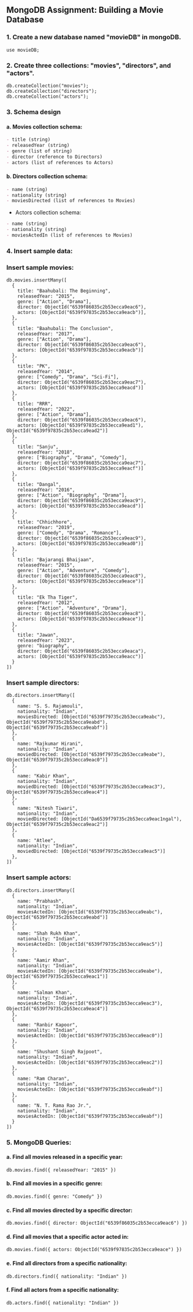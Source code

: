 ## MongoDB Assignment: Building a Movie Database

### 1. Create a new database named "movieDB" in mongoDB.

```shell
use movieDB;
```

### 2. Create three collections: "movies", "directors", and "actors".

```shell
db.createCollection("movies");
db.createCollection("directors");
db.createCollection("actors");
```

### 3. Schema design

#### a. Movies collection schema:

```md
- title (string)
- releasedYear (string)
- genre (list of string)
- director (reference to Directors)
- actors (list of references to Actors)
```

#### b. Directors collection schema:

```md
- name (string)
- nationality (string)
- moviesDirected (list of references to Movies)
```

- Actors collection schema:

```md
- name (string)
- nationality (string)
- moviesActedIn (list of references to Movies)
```

### 4. Insert sample data:

### Insert sample movies:

```shell
db.movies.insertMany([
  {
    title: "Baahubali: The Beginning",
    releasedYear: "2015",
    genre: ["Action", "Drama"],
    director: ObjectId("6539f86035c2b53ecca9eac6"),
    actors: [ObjectId("6539f97835c2b53ecca9eacb")],
  },
  {
    title: "Baahubali: The Conclusion",
    releasedYear: "2017",
    genre: ["Action", "Drama"],
    director: ObjectId("6539f86035c2b53ecca9eac6"),
    actors: [ObjectId("6539f97835c2b53ecca9eacb")]
  },
  {
    title: "PK",
    releasedYear: "2014",
    genre: ["Comedy", "Drama", "Sci-Fi"],
    director: ObjectId("6539f86035c2b53ecca9eac7"),
    actors: [ObjectId("6539f97835c2b53ecca9eacd")]
  },
  {
    title: "RRR",
    releasedYear: "2022",
    genre: ["Action", "Drama"],
    director: ObjectId("6539f86035c2b53ecca9eac6"),
    actors: [ObjectId("6539f97835c2b53ecca9ead1"), ObjectId("6539f97835c2b53ecca9ead2")]
  },
  {
    title: "Sanju",
    releasedYear: "2018",
    genre: ["Biography", "Drama", "Comedy"],
    director: ObjectId("6539f86035c2b53ecca9eac7"),
    actors: [ObjectId("6539f97835c2b53ecca9eacf")]
  },
  {
    title: "Dangal",
    releasedYear: "2016",
    genre: ["Action", "Biography", "Drama"],
    director: ObjectId("6539f86035c2b53ecca9eac9"),
    actors: [ObjectId("6539f97835c2b53ecca9eacd")]
  },
  {
    title: "Chhichhore",
    releasedYear: "2019",
    genre: ["Comedy", "Drama", "Romance"],
    director: ObjectId("6539f86035c2b53ecca9eac9"),
    actors: [ObjectId("6539f97835c2b53ecca9ead0")]
  },
  {
    title: "Bajarangi Bhaijaan",
    releasedYear: "2015",
    genre: ["Action", "Adventure", "Comedy"],
    director: ObjectId("6539f86035c2b53ecca9eac8"),
    actors: [ObjectId("6539f97835c2b53ecca9eace")]
  },
  {
    title: "Ek Tha Tiger",
    releasedYear: "2012",
    genre: ["Action", "Adventure", "Drama"],
    director: ObjectId("6539f86035c2b53ecca9eac8"),
    actors: [ObjectId("6539f97835c2b53ecca9eace")]
  },
  {
    title: "Jawan",
    releasedYear: "2023",
    genre: "biography",
    director: ObjectId("6539f86035c2b53ecca9eaca"),
    actors: [ObjectId("6539f97835c2b53ecca9eacc")]
  }
])
```

### Insert sample directors:

```shell
db.directors.insertMany([
  {
    name: "S. S. Rajamouli",
    nationality: "Indian",
    moviesDirected: [ObjectId("6539f79735c2b53ecca9eabc"), ObjectId("6539f79735c2b53ecca9eabd"), ObjectId("6539f79735c2b53ecca9eabf")]
  },
  {
    name: "Rajkumar Hirani",
    nationality: "Indian",
    moviedDirected: [ObjectId("6539f79735c2b53ecca9eabe"), ObjectId("6539f79735c2b53ecca9eac0")]
  },
  {
    name: "Kabir Khan",
    nationality: "Indian",
    moviedDirected: [ObjectId("6539f79735c2b53ecca9eac3"), ObjectId("6539f79735c2b53ecca9eac4")]
  },
  {
    name: "Nitesh Tiwari",
    nationality: "Indian",
    moviedDirected: [ObjectId("Da6539f79735c2b53ecca9eac1ngal"), ObjectId("6539f79735c2b53ecca9eac2")]
  },
  {
    name: "Atlee",
    nationality: "Indian",
    moviedDirected: [ObjectId("6539f79735c2b53ecca9eac5")]
  },
])
```

### Insert sample actors:

```shell
db.directors.insertMany([
  {
    name: "Prabhash",
    nationality: "Indian",
    moviesActedIn: [ObjectId("6539f79735c2b53ecca9eabc"), ObjectId("6539f79735c2b53ecca9eabd")]
  },
  {
    name: "Shah Rukh Khan",
    nationality: "Indian",
    moviesActedIn: [ObjectId("6539f79735c2b53ecca9eac5")]
  },
  {
    name: "Aamir Khan",
    nationality: "Indian",
    moviesActedIn: [ObjectId("6539f79735c2b53ecca9eabe"), ObjectId("6539f79735c2b53ecca9eac1")]
  },
  {
    name: "Salman Khan",
    nationality: "Indian",
    moviesActedIn: [ObjectId("6539f79735c2b53ecca9eac3"), ObjectId("6539f79735c2b53ecca9eac4")]
  },
  {
    name: "Ranbir Kapoor",
    nationality: "Indian",
    moviesActedIn: [ObjectId("6539f79735c2b53ecca9eac0")]
  },
  {
    name: "Shushant Singh Rajpoot",
    nationality: "Indian",
    moviesActedIn: [ObjectId("6539f79735c2b53ecca9eac2")]
  },
  {
    name: "Ram Charan",
    nationality: "Indian",
    moviesActedIn: [ObjectId("6539f79735c2b53ecca9eabf")]
  },
  {
    name: "N. T. Rama Rao Jr.",
    nationality: "Indian",
    moviesActedIn: [ObjectId("6539f79735c2b53ecca9eabf")]
  }
])
```

### 5. MongoDB Queries:

#### a. Find all movies released in a specific year:

```shell
db.movies.find({ releasedYear: "2015" })
```

#### b. Find all movies in a specific genre: 

```shell
db.movies.find({ genre: "Comedy" })
```

#### c. Find all movies directed by a specific director:

```shell
db.movies.find({ director: ObjectId("6539f86035c2b53ecca9eac6") })
```

#### d. Find all movies that a specific actor acted in:

```shell
db.movies.find({ actors: ObjectId("6539f97835c2b53ecca9eace") })
```

#### e. Find all directors from a specific nationality:

```shell
db.directors.find({ nationality: "Indian" })
```

#### f. Find all actors from a specific nationality:

```shell
db.actors.find({ nationality: "Indian" })
```